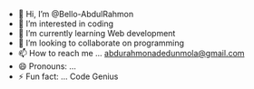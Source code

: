 - 👋 Hi, I’m @Bello-AbdulRahmon
- 👀 I’m interested in coding 
- 🌱 I’m currently learning Web development 
- 💞️ I’m looking to collaborate on programming 
- 📫 How to reach me ... abdurahmonadedunmola@gmail.com
- 😄 Pronouns: ... 
- ⚡ Fun fact: ... Code Genius 

<!---
Bello-AbdulRahmon/Bello-AbdulRahmon is a ✨ special ✨ repository because its `README.md` (this file) appears on your GitHub profile.
You can click the Preview link to take a look at your changes.
--->
